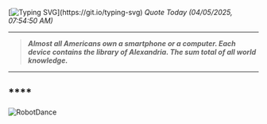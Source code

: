 [![Typing SVG](https://readme-typing-svg.herokuapp.com?font=Press+Start+2P&color=C2F784&size=35&width=900&height=100&lines=Hello+World%2C+I'm+Hung+!)](https://git.io/typing-svg) 
_Quote Today (04/05/2025, 07:54:50 AM)_
___
>**_Almost all Americans own a smartphone or a computer. Each device contains the library of Alexandria. The sum total of all world knowledge._**
___

## __**__**

![RobotDance](src/assets/images/robot-dancing-dribble.gif?style=center)
